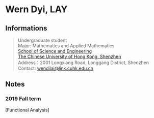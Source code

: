 # Wern Dyi, LAY

## Informations
>Undergraduate student  
Major: Mathematics and Applied Mathematics  
[School of Science and Engineering](http://sse.cuhk.edu.cn/en)  
[The Chinese University of Hong Kong, Shenzhen](http://www.cuhk.edu.cn/en)  
Address：2001 Longxiang Road, Longgang District, Shenzhen  
Contact: wendilai@link.cuhk.edu.cn  


## Notes
### 2019 Fall term
[Functional Analysis]

